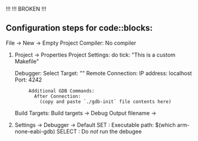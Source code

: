 !!!
!!! BROKEN
!!!

Configuration steps for code::blocks:
-------------------------------------

File -> New -> Empty Project
Compiler: No compiler


1. Project -> Properties
    Project Settings:
        do tick: "This is a custom Makefile"

    Debugger:
        Select Target: "<Project>"
            Remote Connection:
              IP address: localhost
              Port: 4242

            Additional GDB Commands:
              After Connection:
                (copy and paste `./gdb-init` file contents here)

    Build Targets:
        Build targets -> Debug
            Output filename ->

3. Settings -> Debugger -> Default
    SET     : Executable path: $(which arm-none-eabi-gdb)
    SELECT  : Do *not* run the debugee
